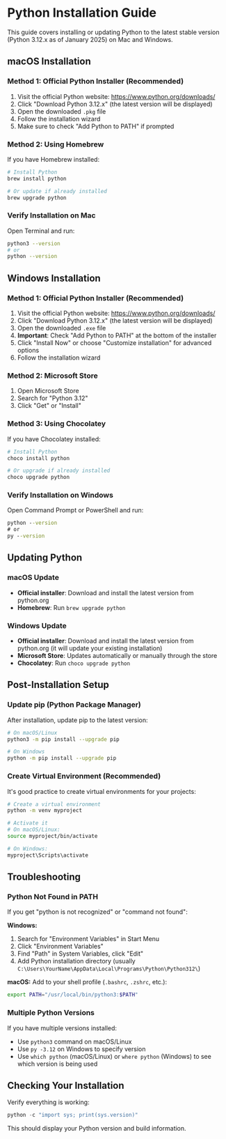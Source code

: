 # Python Installation Guide

This guide covers installing or updating Python to the latest stable version (Python 3.12.x as of January 2025) on Mac and Windows.

## macOS Installation

### Method 1: Official Python Installer (Recommended)

1. Visit the official Python website: https://www.python.org/downloads/
2. Click "Download Python 3.12.x" (the latest version will be displayed)
3. Open the downloaded `.pkg` file
4. Follow the installation wizard
5. Make sure to check "Add Python to PATH" if prompted

### Method 2: Using Homebrew

If you have Homebrew installed:

```bash
# Install Python
brew install python

# Or update if already installed
brew upgrade python
```

### Verify Installation on Mac

Open Terminal and run:

```bash
python3 --version
# or
python --version
```

## Windows Installation

### Method 1: Official Python Installer (Recommended)

1. Visit the official Python website: https://www.python.org/downloads/
2. Click "Download Python 3.12.x" (the latest version will be displayed)
3. Open the downloaded `.exe` file
4. **Important**: Check "Add Python to PATH" at the bottom of the installer
5. Click "Install Now" or choose "Customize installation" for advanced options
6. Follow the installation wizard

### Method 2: Microsoft Store

1. Open Microsoft Store
2. Search for "Python 3.12"
3. Click "Get" or "Install"

### Method 3: Using Chocolatey

If you have Chocolatey installed:

```powershell
# Install Python
choco install python

# Or upgrade if already installed
choco upgrade python
```

### Verify Installation on Windows

Open Command Prompt or PowerShell and run:

```cmd
python --version
# or
py --version
```

## Updating Python

### macOS Update

- **Official installer**: Download and install the latest version from python.org
- **Homebrew**: Run `brew upgrade python`

### Windows Update

- **Official installer**: Download and install the latest version from python.org (it will update your existing installation)
- **Microsoft Store**: Updates automatically or manually through the store
- **Chocolatey**: Run `choco upgrade python`

## Post-Installation Setup

### Update pip (Python Package Manager)

After installation, update pip to the latest version:

```bash
# On macOS/Linux
python3 -m pip install --upgrade pip

# On Windows
python -m pip install --upgrade pip
```

### Create Virtual Environment (Recommended)

It's good practice to create virtual environments for your projects:

```bash
# Create a virtual environment
python -m venv myproject

# Activate it
# On macOS/Linux:
source myproject/bin/activate

# On Windows:
myproject\Scripts\activate
```

## Troubleshooting

### Python Not Found in PATH

If you get "python is not recognized" or "command not found":

**Windows:**
1. Search for "Environment Variables" in Start Menu
2. Click "Environment Variables"
3. Find "Path" in System Variables, click "Edit"
4. Add Python installation directory (usually `C:\Users\YourName\AppData\Local\Programs\Python\Python312\`)

**macOS:**
Add to your shell profile (`.bashrc`, `.zshrc`, etc.):
```bash
export PATH="/usr/local/bin/python3:$PATH"
```

### Multiple Python Versions

If you have multiple versions installed:
- Use `python3` command on macOS/Linux
- Use `py -3.12` on Windows to specify version
- Use `which python` (macOS/Linux) or `where python` (Windows) to see which version is being used

## Checking Your Installation

Verify everything is working:

```python
python -c "import sys; print(sys.version)"
```

This should display your Python version and build information.